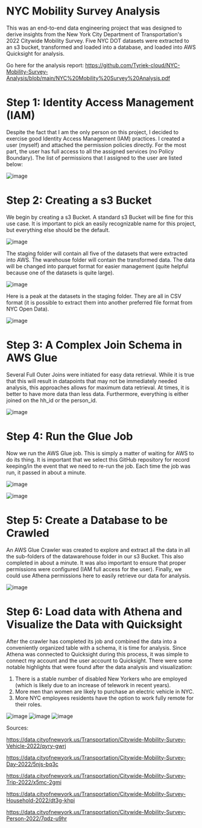# NYC Mobility Survey Analysis
This was an end-to-end data engineering project that was designed to derive insights from the New York City Department of Transportation's 2022 Citywide Mobility Survey. Five NYC DOT datasets were extracted to an s3 bucket, transformed and loaded into a database, and loaded into AWS Quicksight for analysis.

Go here for the analysis report: https://github.com/Tyriek-cloud/NYC-Mobility-Survey-Analysis/blob/main/NYC%20Mobility%20Survey%20Analysis.pdf 

# Step 1: Identity Access Management (IAM)
Despite the fact that I am the only person on this project, I decided to exercise good Identity Access Management (IAM) practices. I created a user (myself) and attached the permission policies directly. For the most part, the user has full access to all the assigned services (no Policy Boundary). The list of permissions that I assigned to the user are listed below:

![image](https://github.com/Tyriek-cloud/NYC-Mobility-Survey-Analysis/assets/62261407/b1773fe0-bd1c-4c77-9e32-9ad54e49773b)

# Step 2: Creating a s3 Bucket
We begin by creating a s3 Bucket. A standard s3 Bucket will be fine for this use case. It is important to pick an easily recognizable name for this project, but everything else should be the default.

![image](https://github.com/Tyriek-cloud/NYC-Mobility-Survey-Analysis/assets/62261407/69178f6f-2d84-4ccf-a860-1feef1a50825)

The staging folder will contain all five of the datasets that were extracted into AWS. The warehouse folder will contain the transformed data. The data will be changed into parquet format for easier management (quite helpful because one of the datasets is quite large).

![image](https://github.com/Tyriek-cloud/NYC-Mobility-Survey-Analysis/assets/62261407/e34b5fbc-d465-4449-903e-8e535bb9c25d)

Here is a peak at the datasets in the staging folder. They are all in CSV format (it is possible to extract them into another preferred file format from NYC Open Data).

![image](https://github.com/Tyriek-cloud/NYC-Mobility-Survey-Analysis/assets/62261407/c9e781e6-4b04-4a22-8ad1-453205117c0b)

# Step 3: A Complex Join Schema in AWS Glue
Several Full Outer Joins were initiated for easy data retrieval. While it is true that this will result in datapoints that may not be immediately needed analysis, this approaches allows for maximum data retrieval. At times, it is better to have more data than less data. Furthermore, everything is either joined on the hh_id or the person_id.

![image](https://github.com/Tyriek-cloud/NYC-Mobility-Survey-Analysis/assets/62261407/a4e9e992-72d6-4f91-9a06-c882830837a9)

# Step 4: Run the Glue Job
Now we run the AWS Glue job. This is simply a matter of waiting for AWS to do its thing. It is important that we select this GitHub repository for record keeping/in the event that we need to re-run the job. Each time the job was run, it passed in about a minute.

![image](https://github.com/Tyriek-cloud/NYC-Mobility-Survey-Analysis/assets/62261407/38023dde-5f8e-418b-9063-bb3461ac99c0)

![image](https://github.com/Tyriek-cloud/NYC-Mobility-Survey-Analysis/assets/62261407/8a2c23c3-ca11-4335-80cd-175278f2223b)

# Step 5: Create a Database to be Crawled
An AWS Glue Crawler was created to explore and extract all the data in all the sub-folders of the datawarehouse folder in our s3 Bucket. This also completed in about a minute. It was also important to ensure that proper permissions were configured (IAM full access for the user). Finally, we could use Athena permissions here to easily retrieve our data for analysis.

![image](https://github.com/Tyriek-cloud/NYC-Mobility-Survey-Analysis/assets/62261407/a0947851-ec4f-488b-9167-4fec43030b49)

# Step 6: Load data with Athena and Visualize the Data with Quicksight
After the crawler has completed its job and combined the data into a conveniently organized table with a schema, it is time for analysis. Since Athena was connected to Quicksight during this process, it was simple to connect my account and the user account to Quicksight. There were some notable highlights that were found after the data analysis and visualization:

1) There is a stable number of disabled New Yorkers who are employed (which is likely due to an increase of telework in recent years).
2) More men than women are likely to purchase an electric vehicle in NYC.
3) More NYC employees residents have the option to work fully remote for their roles.

![image](https://github.com/Tyriek-cloud/NYC-Mobility-Survey-Analysis/assets/62261407/e749bb4c-43cf-4572-bc38-f8bc47df6445)
![image](https://github.com/Tyriek-cloud/NYC-Mobility-Survey-Analysis/assets/62261407/d7c0d8cf-5141-4368-9428-abc3c4b4ebd4)
![image](https://github.com/Tyriek-cloud/NYC-Mobility-Survey-Analysis/assets/62261407/fdaec525-fdda-40fa-9f3f-7d64605a6439)

Sources:

https://data.cityofnewyork.us/Transportation/Citywide-Mobility-Survey-Vehicle-2022/qyry-gwrj

https://data.cityofnewyork.us/Transportation/Citywide-Mobility-Survey-Day-2022/5njs-bq3c

https://data.cityofnewyork.us/Transportation/Citywide-Mobility-Survey-Trip-2022/x5mc-2gmi

https://data.cityofnewyork.us/Transportation/Citywide-Mobility-Survey-Household-2022/dt3g-khpi

https://data.cityofnewyork.us/Transportation/Citywide-Mobility-Survey-Person-2022/7qdz-u9hr

